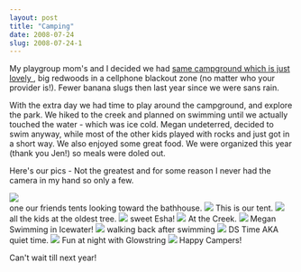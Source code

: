 ```yaml
---
layout: post
title: "Camping"
date: 2008-07-24
slug: 2008-07-24-1
---
```


My playgroup mom&apos;s and I decided we had  [same campground which is just lovely ](http://www.co.sanmateo.ca.us/smc/department/home/0,,5556687_12313309_12328487,00.html) , big redwoods in a cellphone blackout zone (no matter who your provider is!).  Fewer banana slugs then last year since we were sans rain.

With the extra day we had time to play around the campground, and explore the park.  We hiked to the creek and planned on swimming until we actually touched the water - which was ice cold.  Megan undeterred, decided to swim anyway, while most of the other kids played with rocks and just got in a short way.  We also enjoyed some great food.  We were organized this year (thank you Jen!) so meals were doled out. 

Here&apos;s our pics - Not the greatest and for some reason I never had the camera in my hand so only a few. 

 ![](/visible-light/images/assets/camp1.jpg)  
one our friends tents looking 
toward the bathhouse.
 ![](/visible-light/images/assets/ourtent.jpg) 
This is our tent.
 ![](/visible-light/images/assets/kids.jpeg) 
all the kids at the oldest tree.
 ![](/visible-light/images/assets/esha.jpg) 
sweet Esha!
 ![](/visible-light/images/assets/tradingrocks.jpg) 
At the Creek.
 ![](/visible-light/images/assets/Meganswim.jpg) 
Megan Swimming in Icewater!
 ![](/visible-light/images/assets/walkingback.jpg) 
walking back after swimming
 ![](/visible-light/images/assets/quiettime.jpg) 
DS Time AKA quiet time.
 ![](/visible-light/images/assets/glowstring.jpg) 
Fun at night with Glowstring
 ![](/visible-light/images/assets/happycampers.jpeg) 
Happy Campers!


Can&apos;t wait till next year!
